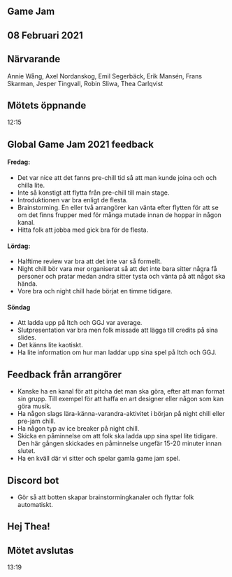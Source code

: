 ## Game Jam
## 08 Februari 2021

## Närvarande
Annie Wång,
Axel Nordanskog,
Emil Segerbäck,
Erik Mansén,
Frans Skarman,
Jesper Tingvall,
Robin Sliwa,
Thea Carlqvist

## Mötets öppnande
12:15

## Global Game Jam 2021 feedback
#### Fredag:
- Det var nice att det fanns pre-chill tid så att man kunde joina och och chilla lite.
- Inte så konstigt att flytta från pre-chill till main stage.
- Introduktionen var bra enligt de flesta.
- Brainstorming. En eller två arrangörer kan vänta efter flytten för att se om det finns frupper med för många mutade innan de hoppar in någon kanal.
- Hitta folk att jobba med gick bra för de flesta.

#### Lördag:
- Halftime review var bra att det inte var så formellt.
- Night chill bör vara mer organiserat så att det inte bara sitter några få personer och pratar medan andra sitter tysta och vänta på att något ska hända.
- Vore bra och night chill hade börjat en timme tidigare.

#### Söndag
- Att ladda upp på Itch och GGJ var average.
- Slutpresentation var bra men folk missade att lägga till credits på sina slides.
- Det känns lite kaotiskt.
- Ha lite information om hur man laddar upp sina spel på Itch och GGJ.

## Feedback från arrangörer
- Kanske ha en kanal för att pitcha det man ska göra, efter att man format sin grupp. Till exempel för att haffa en art designer eller någon som kan göra musik.
- Ha någon slags lära-känna-varandra-aktivitet i början på night chill eller pre-jam chill.
- Ha någon typ av ice breaker på night chill.
- Skicka en påminnelse om att folk ska ladda upp sina spel lite tidigare. Den här gången skickades en påminnelse ungefär 15-20 minuter innan slutet.
- Ha en kväll där vi sitter och spelar gamla game jam spel.

## Discord bot
- Gör så att botten skapar brainstormingkanaler och flyttar folk automatiskt.

## Hej Thea!

## Mötet avslutas
13:19
